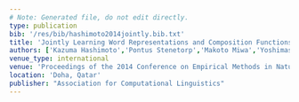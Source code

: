 ```yaml
---
# Note: Generated file, do not edit directly.
type: publication
bib: '/res/bib/hashimoto2014jointly.bib.txt'
title: 'Jointly Learning Word Representations and Composition Functions using Predicate-Argument Structures'
authors: ['Kazuma Hashimoto','Pontus Stenetorp','Makoto Miwa','Yoshimasa Tsuruoka']
venue_type: international
venue: 'Proceedings of the 2014 Conference on Empirical Methods in Natural Language Processing'
location: 'Doha, Qatar'
publisher: "Association for Computational Linguistics"
---
```

